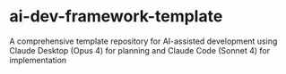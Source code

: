 # ai-dev-framework-template
A comprehensive template repository for AI-assisted development using Claude Desktop (Opus 4) for planning and Claude Code (Sonnet 4) for implementation
